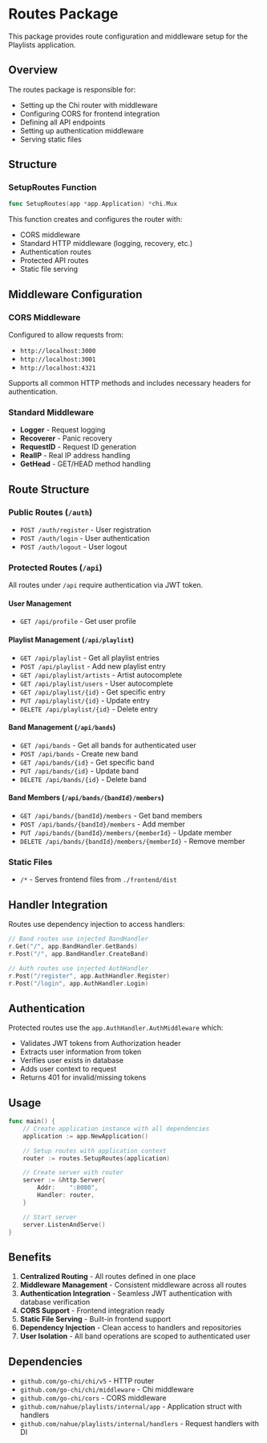 # Routes Package

This package provides route configuration and middleware setup for the Playlists application.

## Overview

The routes package is responsible for:
- Setting up the Chi router with middleware
- Configuring CORS for frontend integration
- Defining all API endpoints
- Setting up authentication middleware
- Serving static files

## Structure

### SetupRoutes Function
```go
func SetupRoutes(app *app.Application) *chi.Mux
```

This function creates and configures the router with:
- CORS middleware
- Standard HTTP middleware (logging, recovery, etc.)
- Authentication routes
- Protected API routes
- Static file serving

## Middleware Configuration

### CORS Middleware
Configured to allow requests from:
- `http://localhost:3000`
- `http://localhost:3001`
- `http://localhost:4321`

Supports all common HTTP methods and includes necessary headers for authentication.

### Standard Middleware
- **Logger** - Request logging
- **Recoverer** - Panic recovery
- **RequestID** - Request ID generation
- **RealIP** - Real IP address handling
- **GetHead** - GET/HEAD method handling

## Route Structure

### Public Routes (`/auth`)
- `POST /auth/register` - User registration
- `POST /auth/login` - User authentication
- `POST /auth/logout` - User logout

### Protected Routes (`/api`)
All routes under `/api` require authentication via JWT token.

#### User Management
- `GET /api/profile` - Get user profile

#### Playlist Management (`/api/playlist`)
- `GET /api/playlist` - Get all playlist entries
- `POST /api/playlist` - Add new playlist entry
- `GET /api/playlist/artists` - Artist autocomplete
- `GET /api/playlist/users` - User autocomplete
- `GET /api/playlist/{id}` - Get specific entry
- `PUT /api/playlist/{id}` - Update entry
- `DELETE /api/playlist/{id}` - Delete entry

#### Band Management (`/api/bands`)
- `GET /api/bands` - Get all bands for authenticated user
- `POST /api/bands` - Create new band
- `GET /api/bands/{id}` - Get specific band
- `PUT /api/bands/{id}` - Update band
- `DELETE /api/bands/{id}` - Delete band

#### Band Members (`/api/bands/{bandId}/members`)
- `GET /api/bands/{bandId}/members` - Get band members
- `POST /api/bands/{bandId}/members` - Add member
- `PUT /api/bands/{bandId}/members/{memberId}` - Update member
- `DELETE /api/bands/{bandId}/members/{memberId}` - Remove member

### Static Files
- `/*` - Serves frontend files from `./frontend/dist`

## Handler Integration

Routes use dependency injection to access handlers:

```go
// Band routes use injected BandHandler
r.Get("/", app.BandHandler.GetBands)
r.Post("/", app.BandHandler.CreateBand)

// Auth routes use injected AuthHandler
r.Post("/register", app.AuthHandler.Register)
r.Post("/login", app.AuthHandler.Login)
```

## Authentication

Protected routes use the `app.AuthHandler.AuthMiddleware` which:
- Validates JWT tokens from Authorization header
- Extracts user information from token
- Verifies user exists in database
- Adds user context to request
- Returns 401 for invalid/missing tokens

## Usage

```go
func main() {
    // Create application instance with all dependencies
    application := app.NewApplication()

    // Setup routes with application context
    router := routes.SetupRoutes(application)

    // Create server with router
    server := &http.Server{
        Addr:    ":8080",
        Handler: router,
    }

    // Start server
    server.ListenAndServe()
}
```

## Benefits

1. **Centralized Routing** - All routes defined in one place
2. **Middleware Management** - Consistent middleware across all routes
3. **Authentication Integration** - Seamless JWT authentication with database verification
4. **CORS Support** - Frontend integration ready
5. **Static File Serving** - Built-in frontend support
6. **Dependency Injection** - Clean access to handlers and repositories
7. **User Isolation** - All band operations are scoped to authenticated user

## Dependencies

- `github.com/go-chi/chi/v5` - HTTP router
- `github.com/go-chi/chi/middleware` - Chi middleware
- `github.com/go-chi/cors` - CORS middleware
- `github.com/nahue/playlists/internal/app` - Application struct with handlers
- `github.com/nahue/playlists/internal/handlers` - Request handlers with DI 